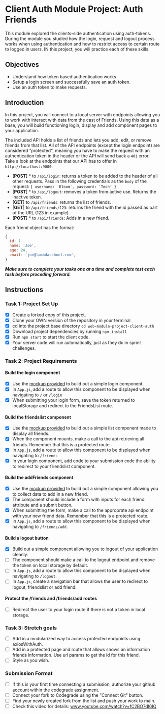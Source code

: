 # Client Auth Module Project: Auth Friends

This module explored the clients-side authentication using auth-tokens. During the module you studied how the login, request and logout process works when using authentication and how to restrict access to certain route to logged in users. IN this project, you will practice each of these skills.

## Objectives

- Understand how token based authentication works
- Setup a login screen and successfully save an auth token.
- Use an auth token to make requests.

## Introduction

In this project, you will connect to a local server with endpoints allowing you to work with interact with data from the cast of Friends. Using this data as a base, you will build functioning login, display and add component pages to your application.

The included API holds a list of friends and lets you add, edit, or remove friends from that list. All of the API endpoints (except the login endpoint) are considered "protected", meaning you have to make the request with an authentication token in the header or the API will send back a `401` error. Take a look at the endpoints that our API has to offer in `http://localhost:9000`.

- **[POST]** \* to `/api/login`: returns a token to be added to the header of all other requests. Pass in the following credentials as the `body` of the request: `{ username: 'Bloom', password: 'Tech' }`
- **[POST]** \* to `/api/logout`: removes a token from active use. Returns the inactive token.
- **[GET]** to `/api/friends`: returns the list of friends.
- **[GET]** to `/api/friends/123`: returns the friend with the id passed as part of the URL (123 in example).
- **[POST]** \* to `/api/friends`: Adds in a new friend.

Each friend object has the format:

```js
{
  id: 1
  name: 'Joe',
  age: 24,
  email: 'joe@lambdaschool.com',
}
```

**_Make sure to complete your tasks one at a time and complete test each task before proceding forward._**

## Instructions

### Task 1: Project Set Up

- [x] Create a forked copy of this project.
- [x] Clone your OWN version of the repository in your terminal
- [x] cd into the project base directory `cd web-module-project-client-auth`
- [x] Download project dependencies by running `npm install`
- [x] Run `npm start` to start the client code.
- [x] Your server code will run automatically, just as they do in sprint challenges.

### Task 2: Project Requirements

#### Build the login component

- [x] Use the [mockup provided](./login_mockup.png) to build out a simple login component.
- [x] In `App.js`, add a route to allow this component to be displayed when navigating to `/` or `/login`
- [x] When submitting your login form, save the token returned to localStorage and redirect to the FriendsList route.

#### Build the friendslist component

- [x] Use the [mockup provided](./friendslist_mockup.png) to build out a simple list component made to display all friends.
- [x] When the component mounts, make a call to the api retrieving all friends. Remember that this is a protected route.
- [x] In `App.js`, add a route to allow this component to be displayed when navigating to `/friends`
- [x] In your login component, add code to your submission code the ability to redirect to your friendslist component.

#### Build the addFriends component

- [x] Use the [mockup provided](./addfriends_mockup.png) to build out a simple component allowing you to collect data to add in a new friend.
- [x] The component should include a form with inputs for each friend attribute and a submit button.
- [x] When submitting the form, make a call to the approprate api endpoint with your new friend data. Remember that this is a protected route.
- [x] In `App.js`, add a route to allow this component to be displayed when navigating to `/friends/add`.

#### Build a logout button

- [x] Build out a simple component allowing you to logout of your application cleanly.
- [ ] The component should make a call to the logout endpoint and remove the token on local storage by default.
- [ ] In `App.js`, add a route to allow this component to be displayed when navigating to `/logout`.
- [ ] In `App.js`, create a navigation bar that allows the user to redirect to logout, friendslist or add friend.

#### Protect the /friends and /friends/add routes

- [ ] Redirect the user to your login route if there is not a token in local storage.

### Task 3: Stretch goals

- [ ] Add in a modularized way to access protected endpoints using axiosWithAuth.
- [ ] Add in a protected page and route that allows shows an information friends information. Use url params to get the id for this friend.
- [ ] Style as you wish.

### Submission Format

- [ ] If this is your first time connecting a submission, authorize your github account within the codegrade assignment.
- [ ] Connect your fork to Codegrade using the "Connect Git" button.
- [ ] Find your newly created fork from the list and push your work to main.
- [ ] Check this video for details: www.youtube.com/watch?v=fC2BO7dI6IQ
